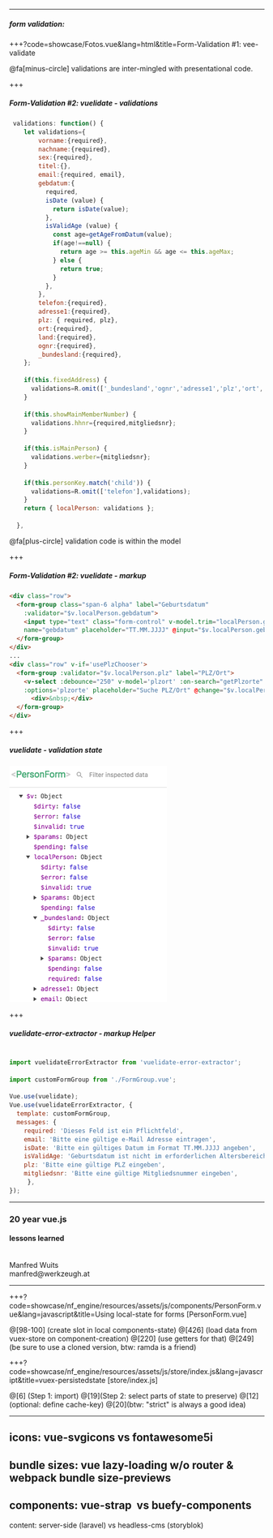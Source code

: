 
---
##### form validation: 

+++?code=showcase/Fotos.vue&lang=html&title=Form-Validation #1: vee-validate 

<div class="smaller">@fa[minus-circle] validations are inter-mingled with presentational code.</div>

+++
##### Form-Validation #2: vuelidate - validations

```javascript
 validations: function() {
    let validations={
        vorname:{required},
        nachname:{required},
        sex:{required},
        titel:{},
        email:{required, email},
        gebdatum:{
          required,
          isDate (value) {
            return isDate(value);
          },
          isValidAge (value) {
            const age=getAgeFromDatum(value);
            if(age!==null) {
              return age >= this.ageMin && age <= this.ageMax;
            } else {
              return true;
            }
          },
        },
        telefon:{required},
        adresse1:{required},
        plz: { required, plz},
        ort:{required},
        land:{required},
        ognr:{required},
        _bundesland:{required},
    };

    if(this.fixedAddress) {
      validations=R.omit(['_bundesland','ognr','adresse1','plz','ort','land'],validations);
    }

    if(this.showMainMemberNumber) {
      validations.hhnr={required,mitgliedsnr};
    }

    if(this.isMainPerson) {
      validations.werber={mitgliedsnr};
    }

    if(this.personKey.match('child')) {
      validations=R.omit(['telefon'],validations);
    }
    return { localPerson: validations };

  },
```

<div class="smallest">@fa[plus-circle] validation code is within the model</div>

+++ 

##### Form-Validation #2: vuelidate - markup

```html
<div class="row">
  <form-group class="span-6 alpha" label="Geburtsdatum" 
    :validator="$v.localPerson.gebdatum">
    <input type="text" class="form-control" v-model.trim="localPerson.gebdatum" 
    name="gebdatum" placeholder="TT.MM.JJJJ" @input="$v.localPerson.gebdatum.$touch()">
  </form-group>
</div>
...
<div class="row" v-if='usePlzChooser'>
  <form-group :validator="$v.localPerson.plz" label="PLZ/Ort">
    <v-select :debounce="250" v-model='plzort' :on-search="getPlzorte" 
    :options='plzorte' placeholder="Suche PLZ/Ort" @change="$v.localPerson.plz.$touch()" />
      <div>&nbsp;</div>
  </form-group>
</div>

```
+++ 
##### vuelidate - validation state

![Logo](showcase/imgs/vuelidate-state2.png)

+++ 

##### vuelidate-error-extractor - markup Helper

```javascript

import vuelidateErrorExtractor from 'vuelidate-error-extractor';

import customFormGroup from './FormGroup.vue';

Vue.use(vuelidate);
Vue.use(vuelidateErrorExtractor, {
  template: customFormGroup,
  messages: {
    required: 'Dieses Feld ist ein Pflichtfeld',
    email: 'Bitte eine gültige e-Mail Adresse eintragen',
    isDate: 'Bitte ein gültiges Datum im Format TT.MM.JJJJ angeben',
    isValidAge: 'Geburtsdatum ist nicht im erforderlichen Altersbereich',
    plz: 'Bitte eine gültige PLZ eingeben',
    mitgliedsnr: 'Bitte eine gültige Mitgliedsnummer eingeben',
     },
});
```

---

### 20 year vue.js
#### lessons learned
<div>&nbsp;</div>
<div class=""></div>

<div class="left small">
Manfred <span class="color1">Wuits</span><br>
manfred@werkzeugh.at
</div>

---

+++?code=showcase/nf_engine/resources/assets/js/components/PersonForm.vue&lang=javascript&title=Using local-state for forms [PersonForm.vue]

@[98-100] (create slot in local components-state)
@[426] (load data from vuex-store on component-creation)
@[220] (use getters for that)
@[249] (be sure to use a cloned version, btw: ramda is a friend)


+++?code=showcase/nf_engine/resources/assets/js/store/index.js&lang=javascript&title=vuex-persistedstate [store/index.js]

@[6] (Step 1: import)
@[19](Step 2: select parts of state to preserve)
@[12](optional: define cache-key)
@[20](btw: "strict" is always a good idea)



---





icons: 
vue-svgicons  vs fontawesome5i
---
bundle sizes: 
vue lazy-loading w/o router & webpack bundle size-previews 
---
components: 
vue-strap  vs  buefy-components 
---
content: 
server-side (laravel)  vs  headless-cms (storyblok)

